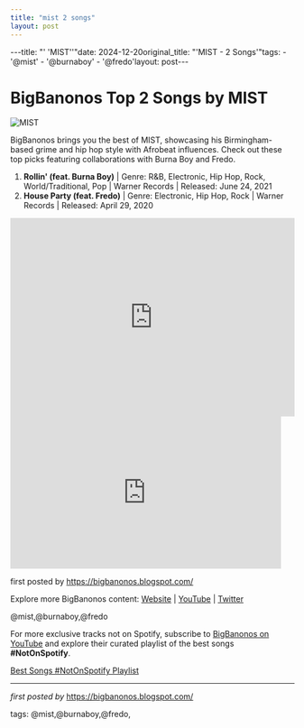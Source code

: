 ```yaml
---
title: "mist 2 songs"
layout: post
---
```

---title: "' 'MIST''"date: 2024-12-20original_title: "'MIST - 2 Songs'"tags:  - '@mist'  - '@burnaboy'  - '@fredo'layout: post---<h1>BigBanonos Top 2 Songs by MIST</h1><img src="https://musictalkers.com/images/member-uploads/history/Mist.jpg" alt="MIST"> <p>BigBanonos brings you the best of MIST, showcasing his Birmingham-based grime and hip hop style with Afrobeat influences. Check out these top picks featuring collaborations with Burna Boy and Fredo.</p> <ol> <li><strong>Rollin' (feat. Burna Boy)</strong> | Genre: R&B, Electronic, Hip Hop, Rock, World/Traditional, Pop | Warner Records | Released: June 24, 2021</li> <li><strong>House Party (feat. Fredo)</strong> | Genre: Electronic, Hip Hop, Rock | Warner Records | Released: April 29, 2020</li></ol> <div> <iframe src="https://open.spotify.com/embed/playlist/4zG90k2rwLmF1qY2csxkXt?utm_source=generator" width="100%" height="352" frameborder="0" allow="autoplay; clipboard-write; encrypted-media; fullscreen; picture-in-picture" loading="lazy" allowfullscreen></iframe></div> <iframe frameborder="0" height="270" src="https://youtube.com/embed/vLE52edPGrI" width="480"></iframe> <p>first posted by <a href="https://bigbanonos.blogspot.com/">https://bigbanonos.blogspot.com/</a></p> <div> <p>Explore more BigBanonos content: <a href="https://bigbanonos.blogspot.com/">Website</a> | <a href="https://www.youtube.com/@BigBanonos">YouTube</a> | <a href="https://x.com/bigbanonos">Twitter</a></p></div> <!-- Tags --><p>@mist,@burnaboy,@fredo</p><!--Subscribe and Playlist Links--><div>    <p>For more exclusive tracks not on Spotify, subscribe to <a href="https://www.youtube.com/@BigBanonos" target="_blank">BigBanonos on YouTube</a> and explore their curated playlist of the best songs <strong>#NotOnSpotify</strong>.</p>    <p><a href="https://www.youtube.com/playlist?list=PLtuNtuTatqI0kFahUCbtbfenC_ET5O_tr" target="_blank">Best Songs #NotOnSpotify Playlist<br /></a></p></div><hr /><p><em>first posted by</em> <a href="https://bigbanonos.blogspot.com/" rel="noopener" target="_new">https://bigbanonos.blogspot.com/</a></p><p>tags: @mist,@burnaboy,@fredo,</p>